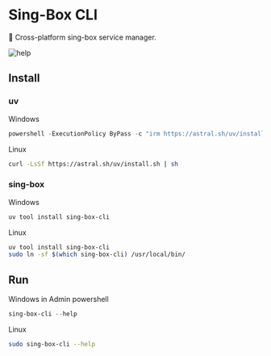 # Sing-Box CLI

🎤 Cross-platform sing-box service manager.

![help](assets/image.png)

## Install

### uv

Windows

```powershell
powershell -ExecutionPolicy ByPass -c "irm https://astral.sh/uv/install.ps1 | iex"
```

Linux

```bash
curl -LsSf https://astral.sh/uv/install.sh | sh
```

### sing-box

Windows

```powershell
uv tool install sing-box-cli
```

Linux

```bash
uv tool install sing-box-cli
sudo ln -sf $(which sing-box-cli) /usr/local/bin/
```

## Run

Windows in Admin powershell

```powershell
sing-box-cli --help
```

Linux

```bash
sudo sing-box-cli --help
```
